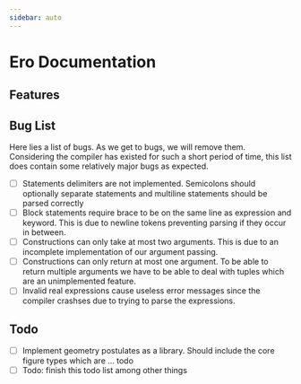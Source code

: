 ```yaml
---
sidebar: auto
---
```


# Ero Documentation

## Features


## Bug List

Here lies a list of bugs. As we get to bugs, we will remove them. Considering
the compiler has existed for such a short period of time, this list does contain
some relatively major bugs as expected.

- [ ] Statements delimiters are not implemented. Semicolons should optionally separate
statements and multiline statements should be parsed correctly
- [ ] Block statements require brace to be on the same line as expression and keyword.
This is due to newline tokens preventing parsing if they occur in between.
- [ ] Constructions can only take at most two arguments. This is due to an incomplete
implementation of our argument passing.
- [ ] Constructions can only return at most one argument. To be able to return multiple
arguments we have to be able to deal with tuples which are an unimplemented feature.
- [ ] Invalid real expressions cause useless error messages since the compiler
crashses due to trying to parse the expressions.

## Todo

- [ ] Implement geometry postulates as a library. Should include the core figure types
which are ... todo
- [ ] Todo: finish this todo list among other things
